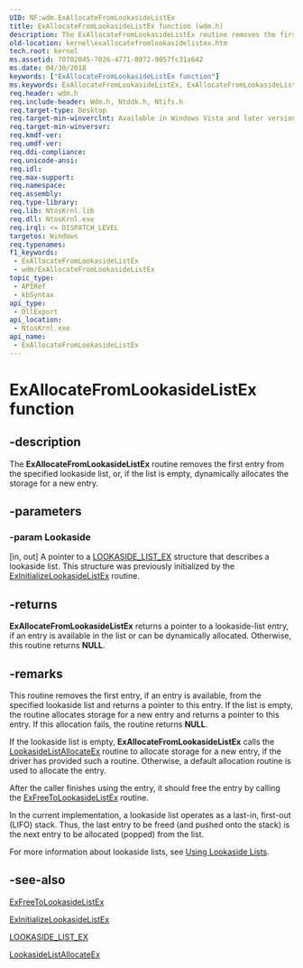 ```yaml
---
UID: NF:wdm.ExAllocateFromLookasideListEx
title: ExAllocateFromLookasideListEx function (wdm.h)
description: The ExAllocateFromLookasideListEx routine removes the first entry from the specified lookaside list, or, if the list is empty, dynamically allocates the storage for a new entry.
old-location: kernel\exallocatefromlookasidelistex.htm
tech.root: kernel
ms.assetid: 70782045-7026-4771-8072-9057fc31a642
ms.date: 04/30/2018
keywords: ["ExAllocateFromLookasideListEx function"]
ms.keywords: ExAllocateFromLookasideListEx, ExAllocateFromLookasideListEx routine [Kernel-Mode Driver Architecture], k102_d3c72529-8c0d-48bf-8b5f-dc19d801bf8f.xml, kernel.exallocatefromlookasidelistex, wdm/ExAllocateFromLookasideListEx
req.header: wdm.h
req.include-header: Wdm.h, Ntddk.h, Ntifs.h
req.target-type: Desktop
req.target-min-winverclnt: Available in Windows Vista and later versions of Windows.
req.target-min-winversvr: 
req.kmdf-ver: 
req.umdf-ver: 
req.ddi-compliance: 
req.unicode-ansi: 
req.idl: 
req.max-support: 
req.namespace: 
req.assembly: 
req.type-library: 
req.lib: NtosKrnl.lib
req.dll: NtosKrnl.exe
req.irql: <= DISPATCH_LEVEL
targetos: Windows
req.typenames: 
f1_keywords:
 - ExAllocateFromLookasideListEx
 - wdm/ExAllocateFromLookasideListEx
topic_type:
 - APIRef
 - kbSyntax
api_type:
 - DllExport
api_location:
 - NtosKrnl.exe
api_name:
 - ExAllocateFromLookasideListEx
---
```


# ExAllocateFromLookasideListEx function


## -description

The <b>ExAllocateFromLookasideListEx</b> routine removes the first entry from the specified lookaside list, or, if the list is empty, dynamically allocates the storage for a new entry.

## -parameters

### -param Lookaside 

[in, out]
A pointer to a <a href="https://docs.microsoft.com/windows-hardware/drivers/kernel/eprocess">LOOKASIDE_LIST_EX</a> structure that describes a lookaside list. This structure was previously initialized by the <a href="https://docs.microsoft.com/windows-hardware/drivers/ddi/wdm/nf-wdm-exinitializelookasidelistex">ExInitializeLookasideListEx</a> routine.

## -returns

<b>ExAllocateFromLookasideListEx</b> returns a pointer to a lookaside-list entry, if an entry is available in the list or can be dynamically allocated. Otherwise, this routine returns <b>NULL</b>.

## -remarks

This routine removes the first entry, if an entry is available, from the specified lookaside list and returns a pointer to this entry. If the list is empty, the routine allocates storage for a new entry and returns a pointer to this entry. If this allocation fails, the routine returns <b>NULL</b>.

If the lookaside list is empty, <b>ExAllocateFromLookasideListEx</b> calls the <a href="https://docs.microsoft.com/windows-hardware/drivers/ddi/wdm/nc-wdm-allocate_function_ex">LookasideListAllocateEx</a> routine to allocate storage for a new entry, if the driver has provided such a routine. Otherwise, a default allocation routine is used to allocate the entry.

After the caller finishes using the entry, it should free the entry by calling the <a href="https://docs.microsoft.com/windows-hardware/drivers/ddi/wdm/nf-wdm-exfreetolookasidelistex">ExFreeToLookasideListEx</a> routine.

In the current implementation, a lookaside list operates as a last-in, first-out (LIFO) stack. Thus, the last entry to be freed (and pushed onto the stack) is the next entry to be allocated (popped) from the list.

For more information about lookaside lists, see <a href="https://docs.microsoft.com/windows-hardware/drivers/kernel/using-lookaside-lists">Using Lookaside Lists</a>.

## -see-also

<a href="https://docs.microsoft.com/windows-hardware/drivers/ddi/wdm/nf-wdm-exfreetolookasidelistex">ExFreeToLookasideListEx</a>



<a href="https://docs.microsoft.com/windows-hardware/drivers/ddi/wdm/nf-wdm-exinitializelookasidelistex">ExInitializeLookasideListEx</a>



<a href="https://docs.microsoft.com/windows-hardware/drivers/kernel/eprocess">LOOKASIDE_LIST_EX</a>



<a href="https://docs.microsoft.com/windows-hardware/drivers/ddi/wdm/nc-wdm-allocate_function_ex">LookasideListAllocateEx</a>

